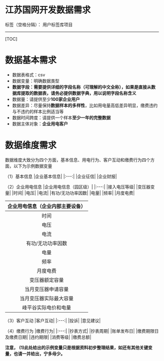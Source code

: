 # 江苏国网开发数据需求

标签（空格分隔）： 用户标签库项目

---

[TOC]
# **数据基本需求**
+ 数据表格式：csv
+ 数据变量：明确数据类型
+ **数据字段：需要提供详细的字段名称（可理解的中文全称），如果是直接从数据库提取的数据表，请务必提供数据字典，用以说明字段名称含义**
+ 数据量：请提供至少**100家企业用户**
+ 数据差异：尽量保持**数据样本的多样性**，比如用电量高低差异明显，缴费违约与不违约的样本比例适当等
+ 数据时间跨度：请提供一个样本**至少一年的完整数据**
+ 数据主体对象：**企业用电客户**

# **数据维度需求**
数据维度大致分为四个方面，基本信息、用电行为、客户互动和缴费行为四个方面，以下为示例数据变量

（1）基本信息
|企业基本信息|
|:---:|
|企业征信|
|企业财报|

（2）企业用电信息
|企业用电信息（园区级）|
|:---:|
|接入电压等级|
|变压器变量|
|时间|
|电压|
|电流|
|有功/无功功率因数|
|电量|
|频率|
|月度电费|

|企业用电信息（企业内部主要设备）|
|:---:|
|时间|
|电压|
|电流|
|有功/无功功率因数|
|电量|
|频率|
|月度电费|
|变压器额定容量|
|当月变压器申请容量|
|当月变压器实际最大容量|
|峰平谷实际电价和电量|


（3）客户互动
|客户互动|
|:---:|
|投诉|
|意见建议|

（4）缴费行为
|缴费行为|
|:---:|
|抄表方式|
|抄表周期|
|账单发布日|
|缴费期限日及缴费日期|
|违约期限|
|消费等级|
|缴费总额|

**注意，**
    **(1)此处给出的示例变量只是根据资料初步整理结果，如还有其他关键变量，也请一并给出，宁多毋少。**






